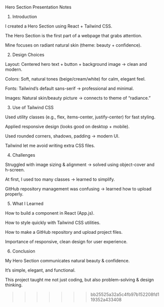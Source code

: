 
Hero Section Presentation Notes
1. Introduction

I created a Hero Section using React + Tailwind CSS.

The Hero Section is the first part of a webpage that grabs attention.

Mine focuses on radiant natural skin (theme: beauty + confidence).

2. Design Choices

Layout: Centered hero text + button + background image → clean and modern.

Colors: Soft, natural tones (beige/cream/white) for calm, elegant feel.

Fonts: Tailwind’s default sans-serif → professional and minimal.

Images: Natural skin/beauty picture → connects to theme of “radiance.”

3. Use of Tailwind CSS

Used utility classes (e.g., flex, items-center, justify-center) for fast styling.

Applied responsive design (looks good on desktop + mobile).

Used rounded corners, shadows, padding → modern UI.

Tailwind let me avoid writing extra CSS files.

4. Challenges

Struggled with image sizing & alignment → solved using object-cover and h-screen.

At first, I used too many classes → learned to simplify.

GitHub repository management was confusing → learned how to upload properly.

5. What I Learned

How to build a component in React (App.js).

How to style quickly with Tailwind CSS utilities.

How to make a GitHub repository and upload project files.

Importance of responsive, clean design for user experience.

6. Conclusion

My Hero Section communicates natural beauty & confidence.

It’s simple, elegant, and functional.

This project taught me not just coding, but also problem-solving & design thinking.

>>>>>>> bb25525a32a5c4fb97b152208fd119352a433408
